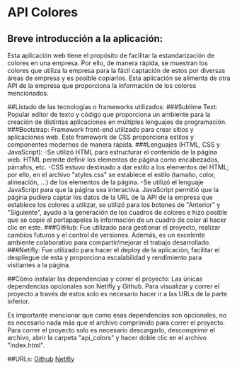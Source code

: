 # API Colores
## Breve introducción a la aplicación:
Esta aplicación web tiene el propósito de facilitar la estandarización de colores en una empresa. Por ello, de manera rápida, se muestran los colores que utiliza la empresa para la fácil captación de estos por diversas áreas de empresa y es posible copiarlos. Esta aplicación se alimenta de otra API de la empresa que proporciona la información de los colores mencionados.

##Listado de las tecnologías o frameworks utilizados:
###Sublime Text: 
Popular editor de texto y código que proporciona un ambiente para la creación de distintas aplicaciones en múltiples lenguajes de programación. 
###Bootstrap: 
Framework  front-end utilizado para crear sitios y aplicaciones web. Este framework de CSS proporciona estilos y componentes modernos de manera rápida.
###Lenguajes (HTML, CSS y JavaScript): 
-Se utilizó HTML para estructurar el contenido de la página web. HTML permite definir los elementos de página como encabezados, párrafos, etc. 
-CSS estuvo destinado a dar estilo a los elementos del HTML; por ello, en el archivo "styles.css" se establece el estilo (tamaño, color, alineación, ...) de los elementos de la página. 
-Se utilizó el lenguaje JavaScript para que la página sea interactiva. JavaScript permitió que la página pudiera captar los datos de la URL de la API de la empresa que establece los colores a utilizar, se utilizó para los botones de "Anterior" y "Siguiente", ayudo a la generación de los cuadros de colores e hizo posible que se copie al portapapeles la información de un cuadro de color al hacer clic en este.
###GitHub: 
Fue utilizado para gestionar el proyecto, realizar cambios futuros y el control de versiones. Además, es un excelente ambiente colaborativo para compartir/mejorar el trabajo desarrollado.
###Netifly:
Fue utilizado para hacer el deploy de la aplicación, facilitar el despliegue de esta y proporciona escalabilidad y rendimiento para visitantes a la página.


##Cómo instalar las dependencias y correr el proyecto:
Las únicas dependencias opcionales son Netifly y Github. Para visualizar y correr  el proyecto a través de estos solo es necesario hacer ir a las URLs de la parte inferior. 

Es importante mencionar que como esas dependencias son opcionales, no es necesario nada más que el archivo comprimido para correr el proyecto. Para correr el proyecto solo es necesario descargarlo, descomprimir el archivo, abrir la carpeta "api_colors" y hacer doble clic en el archivo "index.html".

##URLs:
[Github](https://github.com/FrancescaMendoza/API-colors)
[Netifly](https://api-colors-francesca-mendoza.netlify.app/)